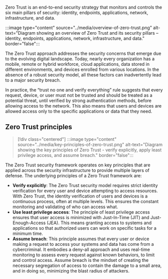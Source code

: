 Zero Trust is an end-to-end security strategy that monitors and controls the six main pillars of security: identity, endpoints, applications, network, infrastructure, and data.

:::image type="content" source="../media/overview-of-zero-trust.png" alt-text="Diagram showing an overview of Zero Trust and its security pillars – identity, endpoints, applications, network, infrastructure, and data." border="false":::

The Zero Trust approach addresses the security concerns that emerge due to the evolving digital landscape. Today, nearly every organization has a mobile, remote or hybrid workforce, cloud applications, data stored in different environments, and devices enrolled from various locations. In the absence of a robust security model, all these factors can inadvertently lead to a major security breach.

In practice, the “trust no one and verify everything” rule suggests that every request, device, or user must not be trusted and should be treated as a potential threat, until verified by strong authentication methods, before allowing access to the network. This also means that users and devices are allowed access only to the specific applications or data that they need.

## Zero Trust principles

> [!div class="centered"]
> :::image type="content" source="../media/key-principles-of-zero-trust.png" alt-text="Diagram showing the key principles of Zero Trust - verify explicitly, apply least privilege access, and assume breach." border="false":::

The Zero Trust security framework operates on key principles that are applied across the security infrastructure to provide multiple layers of defense. The underlying principles of a Zero Trust framework are:

- **Verify explicitly**: The Zero Trust security model requires strict identity verification for every user and device attempting to access resources. With Zero Trust, the identity verification of users and devices is a continuous process, often at multiple levels. This ensures the constant monitoring and validating of who can access what.
- **Use least privilege access**: The principle of least privilege access ensures that user access is minimized with Just-In-Time (JIT) and Just-Enough-Access (JEA). This means granting access to systems and applications so that authorized users can work on specific tasks for a minimum time.
- **Assume breach**: This principle assumes that every user or device making a request to access your systems and data has come from a cybercriminal. It embodies a deny-all approach and uses real-time monitoring to assess every request against known behaviors, to limit and control access. Assume breach is the mindset of creating the necessary segregation of access to contain the damage to a small area, and in doing so, minimizing the blast radius of attackers.
